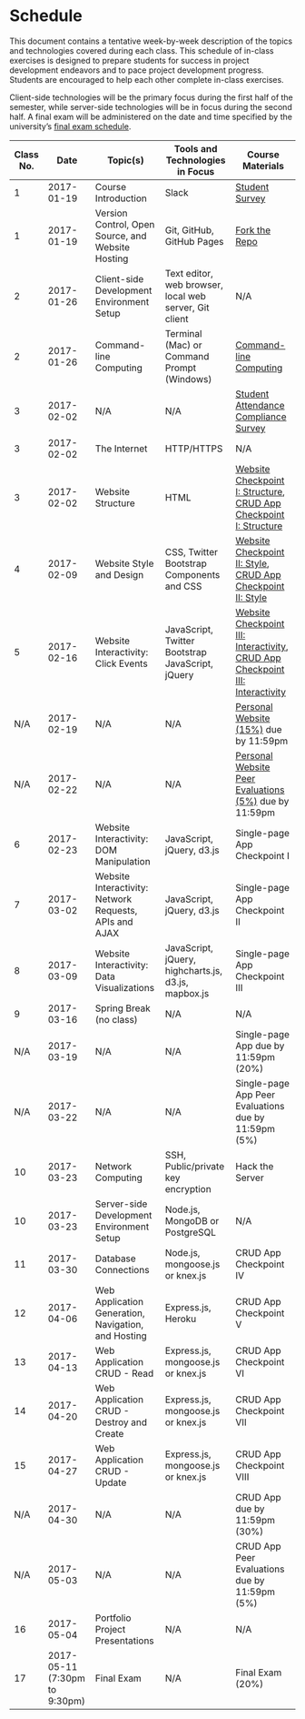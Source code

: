 # Schedule

This document contains a tentative week-by-week description of the topics and technologies covered during each class. This schedule of in-class exercises is designed to prepare students for success in project development endeavors and to pace project development progress. Students are encouraged to help each other complete in-class exercises.

Client-side technologies will be the primary focus during the first half of the semester, while server-side technologies will be in focus during the second half. A final exam will be administered on the date and time specified by the university’s [final exam schedule](http://www.southernct.edu/academics/Spring%202017%20TENTATIVE%20Final%20Exam%20Schedule%20Grid%201%2010%202017.pdf).

Class No. | Date | Topic(s) | Tools and Technologies in Focus | Course Materials
--- | --- | --- | --- | ---
1 | 2017-01-19 | Course Introduction | Slack | [Student Survey](https://goo.gl/forms/SuSZlzDWMxjTFA9j2)
1 | 2017-01-19 | Version Control, Open Source, and Website Hosting | Git, GitHub, GitHub Pages | [Fork the Repo](/exercises/open-source/exercise.md)
2 | 2017-01-26 | Client-side Development Environment Setup | Text editor, web browser, local web server, Git client | N/A
2 | 2017-01-26 | Command-line Computing | Terminal (Mac) or Command Prompt (Windows) | [Command-line Computing](/exercises/command-line-computing/exercise.md)
3 | 2017-02-02 | N/A | N/A | [Student Attendance Compliance Survey](https://goo.gl/forms/Oig13CkiC0PSDINT2)
3 | 2017-02-02 | The Internet | HTTP/HTTPS | N/A
3 | 2017-02-02 | Website Structure | HTML | [Website Checkpoint I: Structure](/projects/personal-website/checkpoint-1-structure.md), [CRUD App Checkpoint I: Structure](/projects/crud-application/checkpoint-1-structure.md)
4 | 2017-02-09 | Website Style and Design | CSS, Twitter Bootstrap Components and CSS | [Website Checkpoint II: Style](/projects/personal-website/checkpoint-2-style.md), [CRUD App Checkpoint II: Style](/projects/crud-application/checkpoint-2-style.md)
5 | 2017-02-16 | Website Interactivity: Click Events | JavaScript, Twitter Bootstrap JavaScript, jQuery | [Website Checkpoint III: Interactivity](/projects/personal-website/checkpoint-3-interactivity.md), [CRUD App Checkpoint III: Interactivity](/projects/crud-application/checkpoint-3-interactivity.md)
N/A | 2017-02-19 | N/A | N/A | [Personal Website (15%)](/projects/personal-website/project.md) due by 11:59pm
N/A | 2017-02-22 | N/A | N/A | [Personal Website Peer Evaluations (5%)](/projects/personal-website/peer-evaluation.md) due by 11:59pm
6 | 2017-02-23 | Website Interactivity: DOM Manipulation | JavaScript, jQuery, d3.js | Single-page App Checkpoint I
7 | 2017-03-02 | Website Interactivity: Network Requests, APIs and AJAX | JavaScript, jQuery, d3.js | Single-page App Checkpoint II
8 | 2017-03-09 | Website Interactivity: Data Visualizations | JavaScript, jQuery, highcharts.js, d3.js, mapbox.js | Single-page App Checkpoint III
9 | 2017-03-16 | Spring Break (no class) | N/A | N/A
N/A | 2017-03-19 | N/A | N/A | Single-page App due by 11:59pm (20%)
N/A | 2017-03-22 | N/A | N/A | Single-page App Peer Evaluations due by 11:59pm (5%)
10 | 2017-03-23 | Network Computing | SSH, Public/private key encryption | Hack the Server
10 | 2017-03-23 | Server-side Development Environment Setup | Node.js, MongoDB or PostgreSQL | N/A
11 | 2017-03-30 | Database Connections | Node.js, mongoose.js or knex.js | CRUD App Checkpoint IV
12 | 2017-04-06 | Web Application Generation, Navigation, and Hosting | Express.js, Heroku | CRUD App Checkpoint V
13 | 2017-04-13 | Web Application CRUD - Read | Express.js, mongoose.js or knex.js | CRUD App Checkpoint VI
14 | 2017-04-20 | Web Application CRUD - Destroy and Create | Express.js, mongoose.js or knex.js | CRUD App Checkpoint VII
15 | 2017-04-27 | Web Application CRUD - Update | Express.js, mongoose.js or knex.js | CRUD App Checkpoint VIII
N/A | 2017-04-30 | N/A | N/A | CRUD App due by 11:59pm (30%)
N/A | 2017-05-03 | N/A | N/A | CRUD App Peer Evaluations due by 11:59pm (5%)
16 | 2017-05-04 | Portfolio Project Presentations | N/A | N/A
17 | 2017-05-11 (7:30pm to 9:30pm) | Final Exam | N/A | Final Exam (20%)
